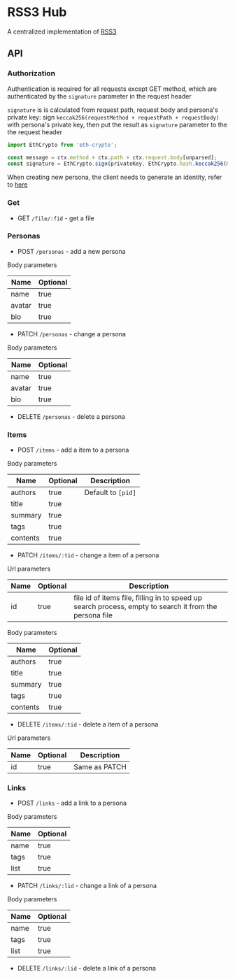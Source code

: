 # RSS3 Hub

A centralized implementation of [RSS3](https://github.com/NaturalSelectionLabs/RSS3)

## API

### Authorization

Authentication is required for all requests except GET method, which are authenticated by the `signature` parameter in the request header

`signature` is is calculated from request path, request body and persona's private key: sign `keccak256(requestMethod + requestPath + requestBody)` with persona's private key, then put the result as `signature` parameter to the the request header

```js
import EthCrypto from 'eth-crypto';

const message = ctx.method + ctx.path + ctx.request.body[unparsed];
const signature = EthCrypto.sign(privateKey, EthCrypto.hash.keccak256(message));
```

When creating new persona, the client needs to generate an identity, refer to [here](https://github.com/pubkey/eth-crypto#createidentity)

### Get

- GET `/file/:fid` - get a file

### Personas

- POST `/personas` - add a new persona

Body parameters

| Name   | Optional |
| ------ | -------- |
| name   | true     |
| avatar | true     |
| bio    | true     |

- PATCH `/personas` - change a persona

Body parameters

| Name   | Optional |
| ------ | -------- |
| name   | true     |
| avatar | true     |
| bio    | true     |

- DELETE `/personas` - delete a persona

### Items

- POST `/items` - add a item to a persona

Body parameters

| Name     | Optional | Description        |
| -------- | -------- | ------------------ |
| authors  | true     | Default to `[pid]` |
| title    | true     |                    |
| summary  | true     |                    |
| tags     | true     |                    |
| contents | true     |                    |

- PATCH `/items/:tid` - change a item of a persona

Url parameters

| Name | Optional | Description                                                                                            |
| ---- | -------- | ------------------------------------------------------------------------------------------------------ |
| id   | true     | file id of items file, filling in to speed up search process, empty to search it from the persona file |

Body parameters

| Name     | Optional |
| -------- | -------- |
| authors  | true     |
| title    | true     |
| summary  | true     |
| tags     | true     |
| contents | true     |

- DELETE `/items/:tid` - delete a item of a persona

Url parameters

| Name | Optional | Description   |
| ---- | -------- | ------------- |
| id   | true     | Same as PATCH |

### Links

- POST `/links` - add a link to a persona

Body parameters

| Name     | Optional |
| -------- | -------- |
| name     | true     |
| tags     | true     |
| list     | true     |

- PATCH `/links/:lid` - change a link of a persona

Body parameters

| Name     | Optional |
| -------- | -------- |
| name     | true     |
| tags     | true     |
| list     | true     |

- DELETE `/links/:lid` - delete a link of a persona
